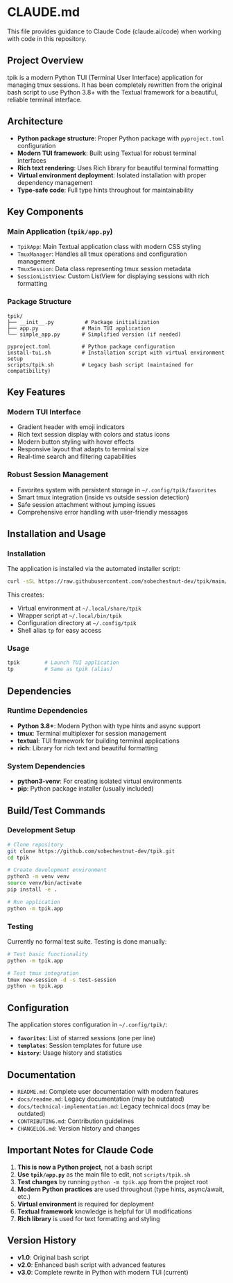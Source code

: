 # CLAUDE.md

This file provides guidance to Claude Code (claude.ai/code) when working with code in this repository.

## Project Overview

tpik is a modern Python TUI (Terminal User Interface) application for managing tmux sessions. It has been completely rewritten from the original bash script to use Python 3.8+ with the Textual framework for a beautiful, reliable terminal interface.

## Architecture

- **Python package structure**: Proper Python package with `pyproject.toml` configuration
- **Modern TUI framework**: Built using Textual for robust terminal interfaces
- **Rich text rendering**: Uses Rich library for beautiful terminal formatting
- **Virtual environment deployment**: Isolated installation with proper dependency management
- **Type-safe code**: Full type hints throughout for maintainability

## Key Components

### Main Application (`tpik/app.py`)
- `TpikApp`: Main Textual application class with modern CSS styling
- `TmuxManager`: Handles all tmux operations and configuration management
- `TmuxSession`: Data class representing tmux session metadata
- `SessionListView`: Custom ListView for displaying sessions with rich formatting

### Package Structure
```
tpik/
├── __init__.py          # Package initialization
├── app.py              # Main TUI application
└── simple_app.py       # Simplified version (if needed)

pyproject.toml          # Python package configuration
install-tui.sh          # Installation script with virtual environment setup
scripts/tpik.sh         # Legacy bash script (maintained for compatibility)
```

## Key Features

### Modern TUI Interface
- Gradient header with emoji indicators
- Rich text session display with colors and status icons
- Modern button styling with hover effects
- Responsive layout that adapts to terminal size
- Real-time search and filtering capabilities

### Robust Session Management
- Favorites system with persistent storage in `~/.config/tpik/favorites`
- Smart tmux integration (inside vs outside session detection)
- Safe session attachment without jumping issues
- Comprehensive error handling with user-friendly messages

## Installation and Usage

### Installation
The application is installed via the automated installer script:
```bash
curl -sSL https://raw.githubusercontent.com/sobechestnut-dev/tpik/main/install-tui.sh | bash
```

This creates:
- Virtual environment at `~/.local/share/tpik`
- Wrapper script at `~/.local/bin/tpik`
- Configuration directory at `~/.config/tpik`
- Shell alias `tp` for easy access

### Usage
```bash
tpik        # Launch TUI application
tp          # Same as tpik (alias)
```

## Dependencies

### Runtime Dependencies
- **Python 3.8+**: Modern Python with type hints and async support
- **tmux**: Terminal multiplexer for session management
- **textual**: TUI framework for building terminal applications
- **rich**: Library for rich text and beautiful formatting

### System Dependencies
- **python3-venv**: For creating isolated virtual environments
- **pip**: Python package installer (usually included)

## Build/Test Commands

### Development Setup
```bash
# Clone repository
git clone https://github.com/sobechestnut-dev/tpik.git
cd tpik

# Create development environment
python3 -m venv venv
source venv/bin/activate
pip install -e .

# Run application
python -m tpik.app
```

### Testing
Currently no formal test suite. Testing is done manually:
```bash
# Test basic functionality
python -m tpik.app

# Test tmux integration
tmux new-session -d -s test-session
python -m tpik.app
```

## Configuration

The application stores configuration in `~/.config/tpik/`:
- **`favorites`**: List of starred sessions (one per line)
- **`templates`**: Session templates for future use
- **`history`**: Usage history and statistics

## Documentation

- `README.md`: Complete user documentation with modern features
- `docs/readme.md`: Legacy documentation (may be outdated)
- `docs/technical-implementation.md`: Legacy technical docs (may be outdated)
- `CONTRIBUTING.md`: Contribution guidelines
- `CHANGELOG.md`: Version history and changes

## Important Notes for Claude Code

1. **This is now a Python project**, not a bash script
2. **Use `tpik/app.py`** as the main file to edit, not `scripts/tpik.sh`
3. **Test changes** by running `python -m tpik.app` from the project root
4. **Modern Python practices** are used throughout (type hints, async/await, etc.)
5. **Virtual environment** is required for deployment
6. **Textual framework** knowledge is helpful for UI modifications
7. **Rich library** is used for text formatting and styling

## Version History

- **v1.0**: Original bash script
- **v2.0**: Enhanced bash script with advanced features  
- **v3.0**: Complete rewrite in Python with modern TUI (current)